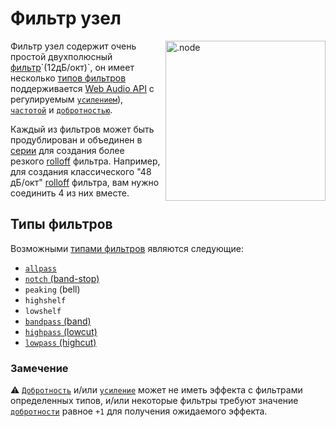 # Фильтр узел

<img align="right" style="margin-left: 8px;" src="https://cdn.discordapp.com/attachments/667464431562653706/1052202046369054720/filter_node.png" alt=".node" width="256"/>

Фильтр узел содержит очень простой двухполюсный [фильтр](https://en.wikipedia.org/wiki/Filter_(signal_processing))`(12дБ/окт)`, он имеет несколько [типов фильтров](https://developer.mozilla.org/en-US/docs/Web/API/BiquadFilterNode/type) поддерживается [Web Audio API](https://developer.mozilla.org/en-US/docs/Web/API/Web_Audio_API) с регулируемым [`усилением`](https://ru.wikipedia.org/wiki/Коэффициент_передачи)), [`частотой`](https://ru.wikipedia.org/wiki/Частота) и [`добротностью`](https://ru.wikipedia.org/wiki/Добротность).

Каждый из фильтров может быть продублирован и объединен в [серии](https://en.wikipedia.org/wiki/Daisy_chain_(electrical_engineering)) для создания более резкого [rolloff](https://en.wikipedia.org/wiki/Roll-off) фильтра. Например, для создания классического "48 дБ/окт" [rolloff](https://en.wikipedia.org/wiki/Roll-off) фильтра, вам нужно соединить 4 из них вместе.

## Типы фильтров

Возможными [типами фильтров](https://developer.mozilla.org/en-US/docs/Web/API/BiquadFilterNode/type) являются следующие: 

- [`allpass`](https://ru.wikipedia.org/wiki/Фазовый_фильтр)
- [`notch` (band-stop)](https://ru.wikipedia.org/wiki/Полосно-заграждающий_фильтр)
- `peaking` (bell)
- `highshelf`
- `lowshelf`
- [`bandpass` (band)](https://ru.wikipedia.org/wiki/Полосовой_фильтр)
- [`highpass` (lowcut)](https://ru.wikipedia.org/wiki/Фильтр_верхних_частот)
- [`lowpass` (highcut)](https://ru.wikipedia.org/wiki/Фильтр_нижних_частот)

### Замечение
⚠️ [`Добротность`](https://ru.wikipedia.org/wiki/Добротность) и/или [`усиление`](https://ru.wikipedia.org/wiki/Коэффициент_передачи) может не иметь эффекта с фильтрами определенных типов, и/или некоторые фильтры требуют значение [`добротности`](https://ru.wikipedia.org/wiki/Добротность) равное `+1` для получения ожидаемого эффекта.
